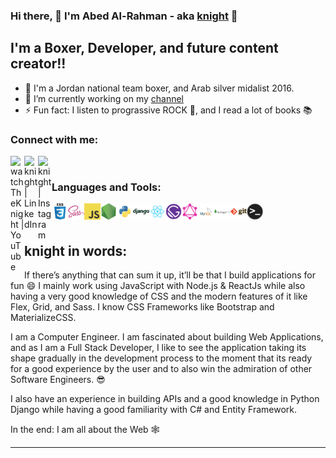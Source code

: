 ### Hi there, 👋 I'm Abed Al-Rahman - aka [knight][channelink]  🏇

## I'm a Boxer, Developer, and future content creator!!

- 🥊 I'm a Jordan national team boxer, and Arab silver midalist 2016.
- 🎥 I’m currently working on my [channel][channelink]
- ⚡ Fun fact: I listen to prograssive ROCK 🎸, and I read a lot of books 📚

### Connect with me:

[<img align="left" alt="watchTheKnight | YouTube" width="22px" src="https://cdn.jsdelivr.net/npm/simple-icons@v3/icons/youtube.svg" />][channelink]
[<img align="left" alt="knight | LinkedIn" width="22px" src="https://cdn.jsdelivr.net/npm/simple-icons@v3/icons/linkedin.svg" />][linkedin]
[<img align="left" alt="knight | Instagram" width="22px" src="https://cdn.jsdelivr.net/npm/simple-icons@v3/icons/instagram.svg" />][instagram]

<br />

### Languages and Tools:
<img align="left" alt="CSS3" width="26px" src="https://raw.githubusercontent.com/github/explore/80688e429a7d4ef2fca1e82350fe8e3517d3494d/topics/css/css.png" />
<img align="left" alt="Sass" width="26px" src="https://raw.githubusercontent.com/github/explore/80688e429a7d4ef2fca1e82350fe8e3517d3494d/topics/sass/sass.png" />
<img align="left" alt="JavaScript" width="26px" src="https://raw.githubusercontent.com/github/explore/80688e429a7d4ef2fca1e82350fe8e3517d3494d/topics/javascript/javascript.png" />
<img align="left" alt="Node.js" width="26px" src="https://raw.githubusercontent.com/github/explore/80688e429a7d4ef2fca1e82350fe8e3517d3494d/topics/nodejs/nodejs.png" />
<img align="left" alt="python" width="26px" src="https://raw.githubusercontent.com/github/explore/80688e429a7d4ef2fca1e82350fe8e3517d3494d/topics/python/python.png" />
<img align="left" alt="django" width="26px" src="https://raw.githubusercontent.com/github/explore/80688e429a7d4ef2fca1e82350fe8e3517d3494d/topics/django/django.png" />
<img align="left" alt="React" width="26px" src="https://raw.githubusercontent.com/github/explore/80688e429a7d4ef2fca1e82350fe8e3517d3494d/topics/react/react.png" />
<img align="left" alt="Gatsby" width="26px" src="https://raw.githubusercontent.com/github/explore/e94815998e4e0713912fed477a1f346ec04c3da2/topics/gatsby/gatsby.png" />
<img align="left" alt="GraphQL" width="26px" src="https://raw.githubusercontent.com/github/explore/80688e429a7d4ef2fca1e82350fe8e3517d3494d/topics/graphql/graphql.png" />
<img align="left" alt="MySQL" width="26px" src="https://raw.githubusercontent.com/github/explore/80688e429a7d4ef2fca1e82350fe8e3517d3494d/topics/mysql/mysql.png" />
<img align="left" alt="MongoDB" width="26px" src="https://raw.githubusercontent.com/github/explore/80688e429a7d4ef2fca1e82350fe8e3517d3494d/topics/mongodb/mongodb.png" />
<img align="left" alt="Git" width="26px" src="https://raw.githubusercontent.com/github/explore/80688e429a7d4ef2fca1e82350fe8e3517d3494d/topics/git/git.png" />
<img align="left" alt="Terminal" width="26px" src="https://raw.githubusercontent.com/github/explore/80688e429a7d4ef2fca1e82350fe8e3517d3494d/topics/terminal/terminal.png" />

<br />
<br />

## knight in words:
If there’s anything that can sum it up, it’ll be that I build applications for fun 😄
I mainly work using JavaScript with Node.js & ReactJs while also having a very good knowledge of CSS and the modern features of it like Flex, Grid, and Sass. I know CSS Frameworks like Bootstrap and MaterializeCSS.

I am a Computer Engineer. I am fascinated about building Web Applications, and as I am a Full Stack Developer, I like to see the application taking its shape gradually in the development process to the moment that its ready for a good experience by the user and to also win the admiration of other Software Engineers. 😎

I also have an experience in building APIs and a good knowledge in Python Django while having a good familiarity with C# and Entity Framework.

In the end: I am all about the Web 🕸️

---

[channelink]: https://www.youtube.com/channel/UCF3NLH7rn9b4KexT25tKTqA
[instagram]: https://www.instagram.com/watchtheknight
[linkedin]: https://www.linkedin.com/in/knight-sarai/
